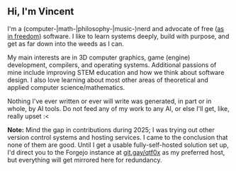 ## Hi, I'm Vincent

I'm a (computer-|math-|philosophy-|music-)nerd and advocate of free ([as in
freedom](https://www.gnu.org/philosophy/free-sw.en.html)) software. I like to
learn systems deeply, build with purpose, and get as far down into the weeds as
I can.

My main interests are in 3D computer graphics, game (engine) development,
compilers, and operating systems. Additional passions of mine include improving
STEM education and how we think about software design. I also love learning
about most other areas of theoretical and applied computer science/mathematics.

Nothing I've ever written or ever will write was generated, in part or in
whole, by AI tools. Do not feed any of my work to any AI, or else I'll get,
like, really upset :<

**Note:** Mind the gap in contributions during 2025; I was trying out other version control systems and hosting services. I came to the conclusion that none of them are good. Until I get a usable fully-self-hosted solution set up, I'd direct you to the Forgejo instance at [git.gay/qtf0x](https://git.gay/qtf0x/) as my preferred host, but everything will get mirrored here for redundancy.
